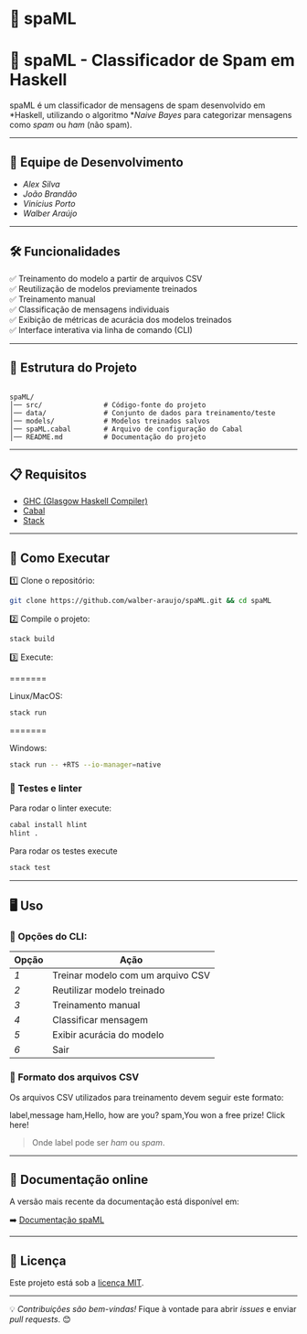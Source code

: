 # 🚀 spaML  

# 🚀 spaML - Classificador de Spam em Haskell
spaML é um classificador de mensagens de spam desenvolvido em *Haskell, utilizando o algoritmo **Naive Bayes* para categorizar mensagens como *spam* ou *ham* (não spam).

---

## 📌 Equipe de Desenvolvimento
- *Alex Silva*
- *João Brandão*
- *Vinícius Porto*
- *Walber Araújo*

---

## 🛠️ Funcionalidades
✅ Treinamento do modelo a partir de arquivos CSV  
✅ Reutilização de modelos previamente treinados  
✅ Treinamento manual  
✅ Classificação de mensagens individuais  
✅ Exibição de métricas de acurácia dos modelos treinados  
✅ Interface interativa via linha de comando (CLI)  

---

## 📁 Estrutura do Projeto

```

spaML/
│── src/               # Código-fonte do projeto
│── data/              # Conjunto de dados para treinamento/teste
│── models/            # Modelos treinados salvos
│── spaML.cabal        # Arquivo de configuração do Cabal
│── README.md          # Documentação do projeto
```

---

## 📋 Requisitos
- [GHC (Glasgow Haskell Compiler)](https://www.haskell.org/ghc/)
- [Cabal](https://www.haskell.org/cabal/)
- [Stack](https://docs.haskellstack.org/en/stable/README/)

---

## 🚀 Como Executar

1️⃣ Clone o repositório:
```sh
git clone https://github.com/walber-araujo/spaML.git && cd spaML
```

2️⃣ Compile o projeto:
```sh
stack build
```

3️⃣ Execute:

=======

Linux/MacOS:

```sh
stack run
```

=======

Windows:

```sh
stack run -- +RTS --io-manager=native
```


### 🧪 Testes e linter

Para rodar o linter execute:
```sh
cabal install hlint
hlint .
```

Para rodar os testes execute
```sh
stack test
```
---

## 🖥️ Uso

### 📌 Opções do CLI:
| Opção | Ação |
|---------|--------|
| *1* | Treinar modelo com um arquivo CSV |
| *2* | Reutilizar modelo treinado |
| *3* | Treinamento manual |
| *4* | Classificar mensagem |
| *5* | Exibir acurácia do modelo |
| *6* | Sair |

### 📂 Formato dos arquivos CSV
Os arquivos CSV utilizados para treinamento devem seguir este formato:

label,message
ham,Hello, how are you?
spam,You won a free prize! Click here!

> Onde label pode ser *ham* ou *spam*.

---

## 🔗 Documentação online

A versão mais recente da documentação está disponível em:

➡️ [Documentação spaML](https://walber-araujo.github.io/spaML/)

---

## 📜 Licença
Este projeto está sob a [licença MIT](https://opensource.org/licenses/MIT).

---

💡 *Contribuições são bem-vindas!* Fique à vontade para abrir *issues* e enviar *pull requests*. 😊

